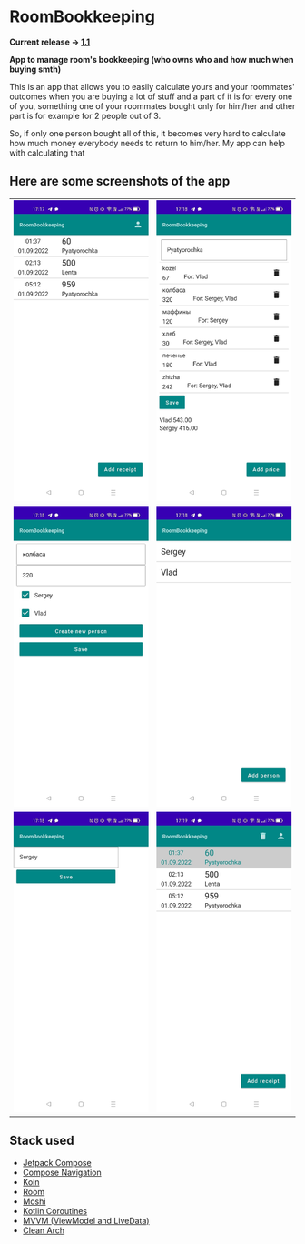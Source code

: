# RoomBookkeeping

**Current release -> [1.1](https://github.com/kursor1337/RoomBookkeeping/releases/tag/1.1-release)**

**App to manage room's bookkeeping (who owns who and how much when buying smth)**

This is an app that allows you to easily calculate yours and your roommates' outcomes when you are buying a lot of stuff and
a part of it is for every one of you, something one of your roommates bought only for him/her and other part is for example for 2 people out of 3.

So, if only one person bought all of this, it becomes very hard to calculate how much money everybody needs to return to him/her. My app can help with calculating that

## Here are some screenshots of the app

<table>
  <tr>
    <td>
      <img src = readme-pictures/img_4.png width = 300>
    </td>
    <td>
      <img src = readme-pictures/img_3.png width = 300>
    </td>
  </tr>
    <td>
      <img src = readme-pictures/img_2.png width = 300>
    </td>
    <td>
      <img src = readme-pictures/img_1.png width = 300>
    </td>
  <tr>
     <td>
      <img src = readme-pictures/img_6.png width = 300>
    </td>
    <td>
      <img src = readme-pictures/img_5.png width = 300>
    </td>
  </tr>
</table>


## Stack used
* [Jetpack Compose](https://developer.android.com/jetpack/compose/)
* [Compose Navigation](https://developer.android.com/jetpack/compose/navigation)
* [Koin](https://insert-koin.io/)
* [Room](https://developer.android.com/training/data-storage/room)
* [Moshi](https://github.com/square/moshi)
* [Kotlin Coroutines](https://kotlinlang.org/docs/coroutines-overview.html#documentation)
* [MVVM (ViewModel and LiveData)](https://developer.android.com/topic/libraries/architecture/viewmodel)
* [Clean Arch](https://developer.android.com/topic/architecture)
